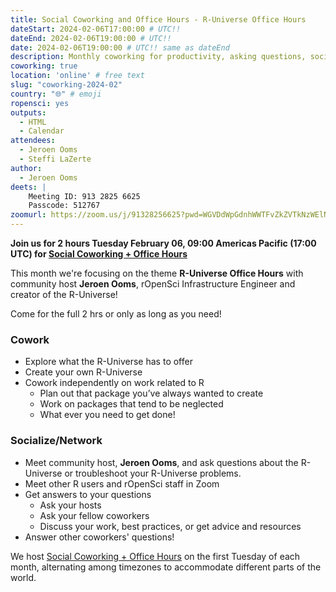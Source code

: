 ```yaml
---
title: Social Coworking and Office Hours - R-Universe Office Hours
dateStart: 2024-02-06T17:00:00 # UTC!!
dateEnd: 2024-02-06T19:00:00 # UTC!!
date: 2024-02-06T19:00:00 # UTC!! same as dateEnd
description: Monthly coworking for productivity, asking questions, socializing
coworking: true
location: 'online' # free text
slug: "coworking-2024-02"
country: "🌐" # emoji
ropensci: yes
outputs:
  - HTML
  - Calendar
attendees:
  - Jeroen Ooms
  - Steffi LaZerte
author:
  - Jeroen Ooms
deets: |
    Meeting ID: 913 2825 6625
    Passcode: 512767
zoomurl: https://zoom.us/j/91328256625?pwd=WGVDdWpGdnhWWTFvZkZVTkNzWElNQT09
---
```


<!--
```{r}
d <- lubridate::ymd_hms('2024-02-06 09:00:00', tz = 'America/Vancouver')
lubridate::with_tz(d, 'UTC')
lubridate::with_tz(d, 'America/Winnipeg')
```
-->

**Join us for 2 hours Tuesday February 06, 09:00 Americas Pacific (17:00 UTC) for 
[Social Coworking + Office Hours](/blog/2023/06/21/coworking/)**

This month we're focusing on the theme **R-Universe Office Hours**
with community host **Jeroen Ooms**, rOpenSci Infrastructure Engineer and creator 
of the R-Universe!

Come for the full 2 hrs or only as long as you need!

### Cowork

- Explore what the R-Universe has to offer
- Create your own R-Universe
- Cowork independently on work related to R
    - Plan out that package you’ve always wanted to create
    - Work on packages that tend to be neglected
    - What ever you need to get done!

### Socialize/Network

- Meet community host, **Jeroen Ooms**, and ask questions about the R-Universe or 
  troubleshoot your R-Universe problems.
- Meet other R users and rOpenSci staff in Zoom
- Get answers to your questions
    - Ask your hosts
    - Ask your fellow coworkers
    - Discuss your work, best practices, or get advice and resources
- Answer other coworkers' questions!

We host 
[Social Coworking + Office Hours](/blog/2023/06/21/coworking/) 
on the first Tuesday of each month, alternating among timezones to 
accommodate different parts of the world.
